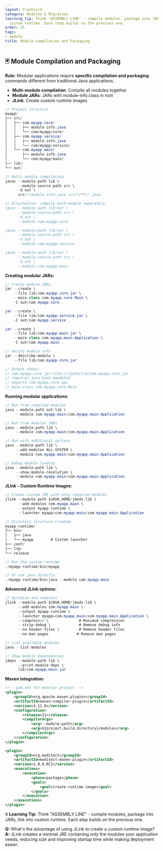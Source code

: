 ```yaml
---
layout: flashcard
category: Modules & Migration
learning_tip: Think "ASSEMBLY LINE" - compile modules, package into JARs, link into
  custom runtime. Each step builds on the previous one.
order: 25
tags:
- module
title: Module Compilation and Packaging
---
```


## 🃏 Module Compilation and Packaging

**Rule:** Modular applications require **specific compilation and packaging** commands different from traditional Java applications.

- **Multi-module compilation**: Compile all modules together
- **Module JARs**: JARs with module-info.class in root
- **JLink**: Create custom runtime images

```java
// Project structure
myapp/
├── src/
│   ├── com.myapp.core/
│   │   ├── module-info.java
│   │   └── com/myapp/core/
│   ├── com.myapp.service/
│   │   ├── module-info.java
│   │   └── com/myapp/service/
│   └── com.myapp.main/
│       ├── module-info.java
│       └── com/myapp/main/
├── lib/
└── out/

// Multi-module compilation
javac --module-path lib \
      --module-source-path src \
      -d out \
      src/*/module-info.java src/*/**/*.java

// Alternative: compile each module separately
javac --module-path lib:out \
      --module-source-path src \
      -d out \
      --module com.myapp.core

javac --module-path lib:out \
      --module-source-path src \
      -d out \
      --module com.myapp.service

javac --module-path lib:out \
      --module-source-path src \
      -d out \
      --module com.myapp.main
```

**Creating modular JARs:**
```java
// Create module JARs
jar --create \
    --file lib/com.myapp.core.jar \
    --main-class com.myapp.core.Main \
    -C out/com.myapp.core .

jar --create \
    --file lib/com.myapp.service.jar \
    -C out/com.myapp.service .

jar --create \
    --file lib/com.myapp.main.jar \
    --main-class com.myapp.main.Application \
    -C out/com.myapp.main .

// Verify module info
jar --describe-module \
    --file lib/com.myapp.core.jar

// Output shows:
// com.myapp.core jar:file:///path/lib/com.myapp.core.jar
// requires java.base mandated
// exports com.myapp.core.api
// main-class com.myapp.core.Main
```

**Running modular applications:**
```java
// Run from compiled modules
java --module-path out:lib \
     --module com.myapp.main/com.myapp.main.Application

// Run from modular JARs
java --module-path lib \
     --module com.myapp.main/com.myapp.main.Application

// Run with additional options
java --module-path lib \
     --add-modules ALL-SYSTEM \
     --module com.myapp.main/com.myapp.main.Application

// Debug module loading
java --module-path lib \
     --show-module-resolution \
     --module com.myapp.main/com.myapp.main.Application
```

**JLink - Custom Runtime Images:**
```java
// Create custom JRE with only required modules
jlink --module-path $JAVA_HOME/jmods:lib \
      --add-modules com.myapp.main \
      --output myapp-runtime \
      --launcher myapp=com.myapp.main/com.myapp.main.Application

// Directory structure created:
myapp-runtime/
├── bin/
│   ├── java
│   └── myapp        # Custom launcher
├── conf/
├── lib/
└── release

// Run the custom runtime
./myapp-runtime/bin/myapp

// Or use java directly
./myapp-runtime/bin/java --module com.myapp.main
```

**Advanced JLink options:**
```java
// Optimize and compress
jlink --module-path $JAVA_HOME/jmods:lib \
      --add-modules com.myapp.main \
      --output myapp-runtime \
      --launcher myapp=com.myapp.main/com.myapp.main.Application \
      --compress=2 \              # Maximum compression
      --strip-debug \             # Remove debug info
      --no-header-files \         # Remove header files
      --no-man-pages             # Remove man pages

// List available modules
java --list-modules

// Show module dependencies
jdeps --module-path lib \
      --print-module-deps \
      lib/com.myapp.main.jar
```

**Maven integration:**
```xml
<!-- pom.xml for modular project -->
<plugin>
    <groupId>org.apache.maven.plugins</groupId>
    <artifactId>maven-compiler-plugin</artifactId>
    <version>3.11.0</version>
    <configuration>
        <release>21</release>
        <compilerArgs>
            <arg>--module-path</arg>
            <arg>${project.build.directory}/modules</arg>
        </compilerArgs>
    </configuration>
</plugin>

<plugin>
    <groupId>org.moditect</groupId>
    <artifactId>moditect-maven-plugin</artifactId>
    <version>1.0.0.RC2</version>
    <executions>
        <execution>
            <phase>package</phase>
            <goals>
                <goal>create-runtime-image</goal>
            </goals>
        </execution>
    </executions>
</plugin>
```

**💡 Learning Tip:** Think "ASSEMBLY LINE" - compile modules, package into JARs, link into custom runtime. Each step builds on the previous one.

**Q:** What's the advantage of using JLink to create a custom runtime image?  
**A:** JLink creates a minimal JRE containing only the modules your application needs, reducing size and improving startup time while making deployment easier.